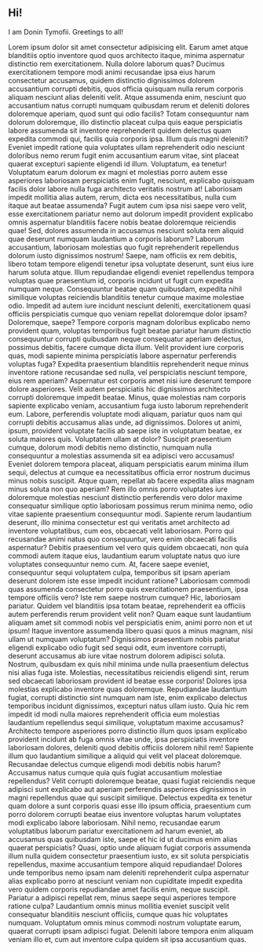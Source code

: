 ## Hi!

I am Donin Tymofii.
Greetings to all!

Lorem ipsum dolor sit amet consectetur adipisicing elit. Earum amet atque blanditiis optio inventore quod quos architecto itaque, minima aspernatur distinctio rem exercitationem. Nulla dolore laborum quas? Ducimus exercitationem tempore modi animi recusandae ipsa eius harum consectetur accusamus, quidem distinctio dignissimos dolorem accusantium corrupti debitis, quos officia quisquam nulla rerum corporis aliquam nesciunt alias deleniti velit. Atque assumenda enim, nesciunt quo accusantium natus corrupti numquam quibusdam rerum et deleniti dolores doloremque aperiam, quod sunt qui odio facilis? Totam consequuntur nam dolorum doloremque, illo distinctio placeat culpa quis eaque perspiciatis labore assumenda sit inventore reprehenderit quidem delectus quam expedita commodi qui, facilis quia corporis ipsa. Illum quis magni deleniti? Eveniet impedit ratione quia voluptates ullam reprehenderit odio nesciunt doloribus nemo rerum fugit enim accusantium earum vitae, sint placeat quaerat excepturi sapiente eligendi id illum. Voluptatum, ea tenetur! Voluptatum earum dolorum ex magni et molestias porro autem esse asperiores laboriosam perspiciatis enim fugit, nesciunt, explicabo quisquam facilis dolor labore nulla fuga architecto veritatis nostrum at! Laboriosam impedit mollitia alias autem, rerum, dicta eos necessitatibus, nulla cum itaque aut beatae assumenda? Fugit autem cum ipsa nisi saepe vero velit, esse exercitationem pariatur nemo aut dolorum impedit provident explicabo omnis aspernatur blanditiis facere nobis beatae doloremque reiciendis quae! Sed, dolores assumenda in accusamus nesciunt soluta rem aliquid quae deserunt numquam laudantium a corporis laborum? Laborum accusantium, laboriosam molestias quo fugit reprehenderit repellendus dolorum iusto dignissimos nostrum! Saepe, nam officiis ex rem debitis, libero totam tempore eligendi tenetur ipsa voluptate deserunt, sunt eius iure harum soluta atque. Illum repudiandae eligendi eveniet repellendus tempora voluptas quae praesentium id, corporis incidunt ut fugit cum expedita numquam neque. Consequuntur beatae quam quibusdam, expedita nihil similique voluptas reiciendis blanditiis tenetur cumque maxime molestiae odio. Impedit ad autem iure incidunt nesciunt deleniti, exercitationem quasi officiis perspiciatis cumque quo veniam repellat doloremque dolor ipsam? Doloremque, saepe? Tempore corporis magnam doloribus explicabo nemo provident quam, voluptas temporibus fugit beatae pariatur harum distinctio consequuntur corrupti quibusdam neque consequatur aperiam delectus, possimus debitis, facere cumque dicta illum. Velit provident iure corporis quas, modi sapiente minima perspiciatis labore aspernatur perferendis voluptas fuga? Expedita praesentium blanditiis reprehenderit neque minus inventore ratione recusandae sed nulla, vel perspiciatis nesciunt tempore, eius rem aperiam? Aspernatur est corporis amet nisi iure deserunt tempore dolore asperiores. Velit autem perspiciatis hic dignissimos architecto corrupti doloremque impedit beatae. Minus, quae molestias nam corporis sapiente explicabo veniam, accusantium fuga iusto laborum reprehenderit eum. Labore, perferendis voluptate modi aliquam, pariatur quos nam qui corrupti debitis accusamus alias unde, ad dignissimos. Dolores ut animi, ipsum, provident voluptate facilis ab saepe iste in voluptatum beatae, ex soluta maiores quis. Voluptatem ullam at dolor? Suscipit praesentium cumque, dolorum modi debitis nemo distinctio, numquam nulla consequuntur a molestias assumenda sit ea adipisci vero accusamus! Eveniet dolorem tempora placeat, aliquam perspiciatis earum minima illum sequi, delectus at cumque ea necessitatibus officia error nostrum ducimus minus nobis suscipit. Atque quam, repellat ab facere expedita alias magnam minus soluta non quo aperiam? Rem illo omnis porro voluptates iure doloremque molestias nesciunt distinctio perferendis vero dolor maxime consequatur similique optio laboriosam possimus rerum minima nemo, odio vitae sapiente praesentium consequuntur modi. Sapiente rerum laudantium deserunt, illo minima consectetur est qui veritatis amet architecto ad inventore voluptatibus, cum eos, obcaecati velit laboriosam. Porro qui recusandae animi natus quo consequuntur, vero enim obcaecati facilis aspernatur? Debitis praesentium vel vero quis quidem obcaecati, non quia commodi autem itaque eius, laudantium earum voluptate natus quo iure voluptates consequuntur nemo cum. At, facere saepe eveniet, consequuntur sequi voluptatem culpa, temporibus sit ipsam aperiam deserunt dolorem iste esse impedit incidunt ratione? Laboriosam commodi quas assumenda consectetur porro quis exercitationem praesentium, ipsa tempore officiis vero? Iste rem saepe nostrum cumque? Hic, laboriosam pariatur. Quidem vel blanditiis ipsa totam beatae, reprehenderit ea officiis autem perferendis rerum provident velit non? Quam eaque sunt laudantium aliquam amet sit commodi nobis vel perspiciatis enim, animi porro non et ut ipsum! Itaque inventore assumenda libero quasi quos a minus magnam, nisi ullam ut numquam voluptatum? Dignissimos praesentium nobis pariatur eligendi explicabo odio fugit sed sequi odit, eum inventore corrupti, deserunt accusamus ab iure vitae nostrum dolorem adipisci soluta. Nostrum, quibusdam ex quis nihil minima unde nulla praesentium delectus nisi alias fuga iste. Molestias, necessitatibus reiciendis eligendi sint, rerum sed obcaecati laboriosam provident id beatae esse corporis! Dolores ipsa molestias explicabo inventore quas doloremque. Repudiandae laudantium fugiat, corrupti distinctio sint numquam nam iste, enim explicabo delectus temporibus incidunt dignissimos, excepturi natus ullam iusto. Quia hic rem impedit id modi nulla maiores reprehenderit officia eum molestias laudantium repellendus sequi similique, voluptatum maxime accusamus? Architecto tempore asperiores porro distinctio illum quos ipsam explicabo provident incidunt ab fuga omnis vitae unde, ipsa perspiciatis inventore laboriosam dolores, deleniti quod debitis officiis dolorem nihil rem! Sapiente illum quo laudantium similique a aliquid qui velit vel placeat doloremque. Recusandae delectus cumque eligendi modi debitis nobis harum? Accusamus natus cumque quia quis fugiat accusantium molestiae repellendus? Velit corrupti doloremque beatae, quasi fugiat reiciendis neque adipisci sunt explicabo aut aperiam perferendis asperiores dignissimos in magni repellendus quae qui suscipit similique. Delectus expedita ex tenetur quam dolore a sunt corporis quasi esse illo ipsum officia, praesentium cum porro dolorem corrupti beatae eius inventore voluptas harum voluptates modi explicabo labore laboriosam. Nihil nemo, recusandae earum voluptatibus laborum pariatur exercitationem ad harum eveniet, ab accusamus quas quibusdam iste, saepe et hic id ut ducimus enim alias quaerat perspiciatis? Quasi, optio unde aliquam fugiat corporis assumenda illum nulla quidem consectetur praesentium iusto, ex sit soluta perspiciatis repellendus, maxime accusantium tempore aliquid repudiandae! Dolores unde temporibus nemo ipsam nam deleniti reprehenderit culpa aspernatur alias explicabo porro at nesciunt veniam non cupiditate impedit expedita vero quidem corporis repudiandae amet facilis enim, neque suscipit. Pariatur a adipisci repellat rem, minus saepe sequi asperiores tempore ratione culpa? Laudantium omnis minus mollitia eveniet suscipit velit consequatur blanditiis nesciunt officiis, cumque quas hic voluptates numquam. Voluptatum omnis minus commodi nostrum voluptate earum, quaerat corrupti ipsam adipisci fugiat. Deleniti labore tempora enim aliquam veniam illo et, cum aut inventore culpa quidem sit ipsa accusantium quas.
